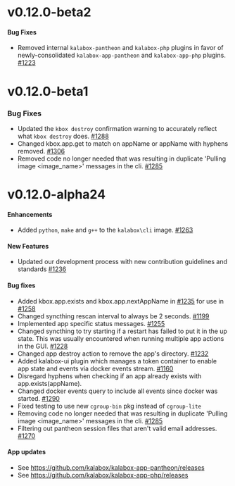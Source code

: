 v0.12.0-beta2
=============

#### Bug Fixes

* Removed internal `kalabox-pantheon` and `kalabox-php` plugins in favor of newly-consolidated `kalabox-app-pantheon` and `kalabox-app-php` plugins. [#1223](https://github.com/kalabox/kalabox/issues/1223)

v0.12.0-beta1
=============

### Bug Fixes

* Updated the `kbox destroy` confirmation warning to accurately reflect what `kbox destroy` does. [#1288](https://github.com/kalabox/kalabox/issues/1288)
* Changed kbox.app.get to match on appName or appName with hyphens removed. [#1306](https://github.com/kalabox/kalabox/issues/1306)
* Removed code no longer needed that was resulting in duplicate 'Pulling image <image_name>' messages in the cli. [#1285](https://github.com/kalabox/kalabox/issues/1285)

v0.12.0-alpha24
===============

#### Enhancements

* Added `python`, `make` and `g++` to the `kalabox\cli` image. [#1263](https://github.com/kalabox/kalabox/issues/1263)

#### New Features

* Updated our development process with new contribution guidelines and standards [#1236](https://github.com/kalabox/kalabox/issues/1236)

#### Bug fixes

* Added kbox.app.exists and kbox.app.nextAppName in [#1235](https://github.com/kalabox/kalabox/issues/1235) for use in [#1258](https://github.com/kalabox/kalabox/issues/1258)
* Changed syncthing rescan interval to always be 2 seconds. [#1199](https://github.com/kalabox/kalabox/issues/1199)
* Implemented app specific status messages. [#1255](https://github.com/kalabox/kalabox/issues/1255)
* Changed syncthing to try starting if a restart has failed to put it in the up state. This was usually encountered when running multiple app actions in the GUI. [#1228](https://github.com/kalabox/kalabox/issues/1228)
* Changed app destroy action to remove the app's directory. [#1232](https://github.com/kalabox/kalabox/issues/1232)
* Added kalabox-ui plugin which manages a token container to enable app state and events via docker events stream. [#1160](https://github.com/kalabox/kalabox/issues/1160)
* Disregard hyphens when checking if an app already exists with app.exists(appName).
* Changed docker events query to include all events since docker was started. [#1290](https://github.com/kalabox/kalabox/issues/1290)
* Fixed testing to use new `cgroup-bin` pkg instead of `cgroup-lite`
* Removing code no longer needed that was resulting in duplicate 'Pulling image <image_name>' messages in the cli. [#1285](https://github.com/kalabox/kalabox/issues/1285)
* Filtering out pantheon session files that aren't valid email addresses. [#1270](https://github.com/kalabox/kalabox/issues/1270)

#### App updates

* See https://github.com/kalabox/kalabox-app-pantheon/releases
* See https://github.com/kalabox/kalabox-app-php/releases
